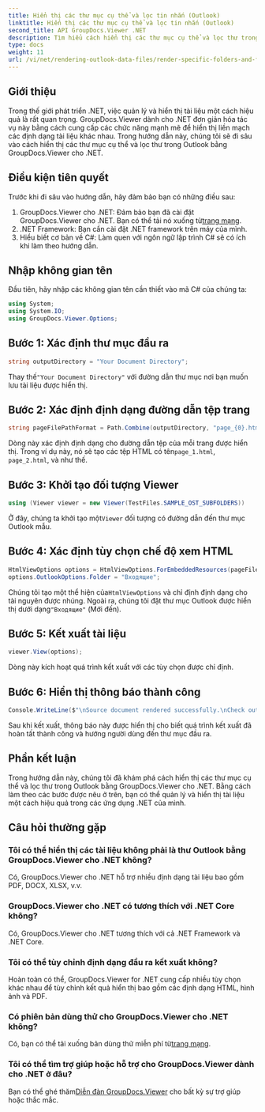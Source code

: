 ```yaml
---
title: Hiển thị các thư mục cụ thể và lọc tin nhắn (Outlook)
linktitle: Hiển thị các thư mục cụ thể và lọc tin nhắn (Outlook)
second_title: API GroupDocs.Viewer .NET
description: Tìm hiểu cách hiển thị các thư mục cụ thể và lọc thư trong Outlook bằng GroupDocs.Viewer dành cho .NET. Đơn giản hóa việc quản lý tài liệu trong các ứng dụng .NET.
type: docs
weight: 11
url: /vi/net/rendering-outlook-data-files/render-specific-folders-and-filter-messages-outlook/
---
```

## Giới thiệu
Trong thế giới phát triển .NET, việc quản lý và hiển thị tài liệu một cách hiệu quả là rất quan trọng. GroupDocs.Viewer dành cho .NET đơn giản hóa tác vụ này bằng cách cung cấp các chức năng mạnh mẽ để hiển thị liền mạch các định dạng tài liệu khác nhau. Trong hướng dẫn này, chúng tôi sẽ đi sâu vào cách hiển thị các thư mục cụ thể và lọc thư trong Outlook bằng GroupDocs.Viewer cho .NET.
## Điều kiện tiên quyết
Trước khi đi sâu vào hướng dẫn, hãy đảm bảo bạn có những điều sau:
1.  GroupDocs.Viewer cho .NET: Đảm bảo bạn đã cài đặt GroupDocs.Viewer cho .NET. Bạn có thể tải nó xuống từ[trang mạng](https://releases.groupdocs.com/viewer/net/).
2. .NET Framework: Bạn cần cài đặt .NET framework trên máy của mình.
3. Hiểu biết cơ bản về C#: Làm quen với ngôn ngữ lập trình C# sẽ có ích khi làm theo hướng dẫn.

## Nhập không gian tên
Đầu tiên, hãy nhập các không gian tên cần thiết vào mã C# của chúng ta:
```csharp
using System;
using System.IO;
using GroupDocs.Viewer.Options;
```

## Bước 1: Xác định thư mục đầu ra
```csharp
string outputDirectory = "Your Document Directory";
```
 Thay thế`"Your Document Directory"` với đường dẫn thư mục nơi bạn muốn lưu tài liệu được hiển thị.
## Bước 2: Xác định định dạng đường dẫn tệp trang
```csharp
string pageFilePathFormat = Path.Combine(outputDirectory, "page_{0}.html");
```
 Dòng này xác định định dạng cho đường dẫn tệp của mỗi trang được hiển thị. Trong ví dụ này, nó sẽ tạo các tệp HTML có tên`page_1.html`, `page_2.html`, và như thế.
## Bước 3: Khởi tạo đối tượng Viewer
```csharp
using (Viewer viewer = new Viewer(TestFiles.SAMPLE_OST_SUBFOLDERS))
```
 Ở đây, chúng ta khởi tạo một`Viewer` đối tượng có đường dẫn đến thư mục Outlook mẫu.
## Bước 4: Xác định tùy chọn chế độ xem HTML
```csharp
HtmlViewOptions options = HtmlViewOptions.ForEmbeddedResources(pageFilePathFormat);
options.OutlookOptions.Folder = "Входящие";
```
 Chúng tôi tạo một thể hiện của`HtmlViewOptions` và chỉ định định dạng cho tài nguyên được nhúng. Ngoài ra, chúng tôi đặt thư mục Outlook được hiển thị dưới dạng`"Входящие"` (Mới đến).
## Bước 5: Kết xuất tài liệu
```csharp
viewer.View(options);
```
Dòng này kích hoạt quá trình kết xuất với các tùy chọn được chỉ định.
## Bước 6: Hiển thị thông báo thành công
```csharp
Console.WriteLine($"\nSource document rendered successfully.\nCheck output in {outputDirectory}.");
```
Sau khi kết xuất, thông báo này được hiển thị cho biết quá trình kết xuất đã hoàn tất thành công và hướng người dùng đến thư mục đầu ra.

## Phần kết luận
Trong hướng dẫn này, chúng tôi đã khám phá cách hiển thị các thư mục cụ thể và lọc thư trong Outlook bằng GroupDocs.Viewer cho .NET. Bằng cách làm theo các bước được nêu ở trên, bạn có thể quản lý và hiển thị tài liệu một cách hiệu quả trong các ứng dụng .NET của mình.
## Câu hỏi thường gặp
### Tôi có thể hiển thị các tài liệu không phải là thư Outlook bằng GroupDocs.Viewer cho .NET không?
Có, GroupDocs.Viewer cho .NET hỗ trợ nhiều định dạng tài liệu bao gồm PDF, DOCX, XLSX, v.v.
### GroupDocs.Viewer cho .NET có tương thích với .NET Core không?
Có, GroupDocs.Viewer cho .NET tương thích với cả .NET Framework và .NET Core.
### Tôi có thể tùy chỉnh định dạng đầu ra kết xuất không?
Hoàn toàn có thể, GroupDocs.Viewer for .NET cung cấp nhiều tùy chọn khác nhau để tùy chỉnh kết quả hiển thị bao gồm các định dạng HTML, hình ảnh và PDF.
### Có phiên bản dùng thử cho GroupDocs.Viewer cho .NET không?
 Có, bạn có thể tải xuống bản dùng thử miễn phí từ[trang mạng](https://releases.groupdocs.com/).
### Tôi có thể tìm trợ giúp hoặc hỗ trợ cho GroupDocs.Viewer dành cho .NET ở đâu?
 Bạn có thể ghé thăm[Diễn đàn GroupDocs.Viewer](https://forum.groupdocs.com/c/viewer/9) cho bất kỳ sự trợ giúp hoặc thắc mắc.